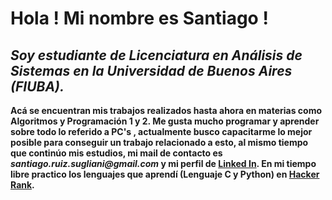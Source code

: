 # **Hola ! Mi nombre es Santiago !**
##  *Soy estudiante de Licenciatura en Análisis de Sistemas  en la Universidad de Buenos Aires (FIUBA).*
**Acá se encuentran mis trabajos realizados hasta ahora en materias como Algoritmos y Programación 1 y 2.
Me gusta mucho programar y aprender sobre todo lo referido a PC's , actualmente busco capacitarme lo mejor posible
para conseguir un trabajo relacionado a esto, al mismo tiempo que continúo mis estudios, mi mail de contacto es _santiago.ruiz.sugliani@gmail.com_ y mi
perfil de [Linked In](https://www.linkedin.com/in/santiago-nahuel-ruiz-sugliani-a2bb441b8/).
En mi tiempo libre practico los lenguajes que aprendí (Lenguaje C y Python) en [Hacker Rank](https://www.hackerrank.com/sruizs).**

<!---
ruizsugliani/ruizsugliani is a ✨ special ✨ repository because its `README.md` (this file) appears on your GitHub profile.
You can click the Preview link to take a look at your changes.
--->
